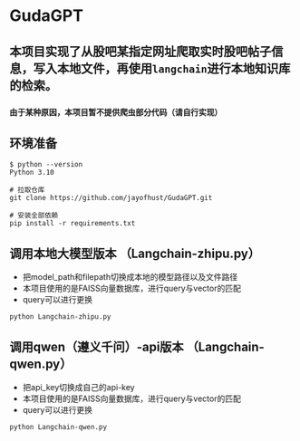# GudaGPT

## 本项目实现了从股吧某指定网址爬取实时股吧帖子信息，写入本地文件，再使用`langchain`进行本地知识库的检索。
### `由于某种原因，本项目暂不提供爬虫部分代码（请自行实现）`
## 环境准备
```
$ python --version
Python 3.10
```
```shell
# 拉取仓库
git clone https://github.com/jayofhust/GudaGPT.git
```
```shell
# 安装全部依赖
pip install -r requirements.txt 
```

## 调用本地大模型版本 （Langchain-zhipu.py）
+ 把model_path和filepath切换成本地的模型路径以及文件路径
+ 本项目使用的是FAISS向量数据库，进行query与vector的匹配
+ query可以进行更换
```shell
python Langchain-zhipu.py
```
## 调用qwen（遵义千问）-api版本 （Langchain-qwen.py）
+ 把api_key切换成自己的api-key
+ 本项目使用的是FAISS向量数据库，进行query与vector的匹配
+ query可以进行更换
```shell
python Langchain-qwen.py
```